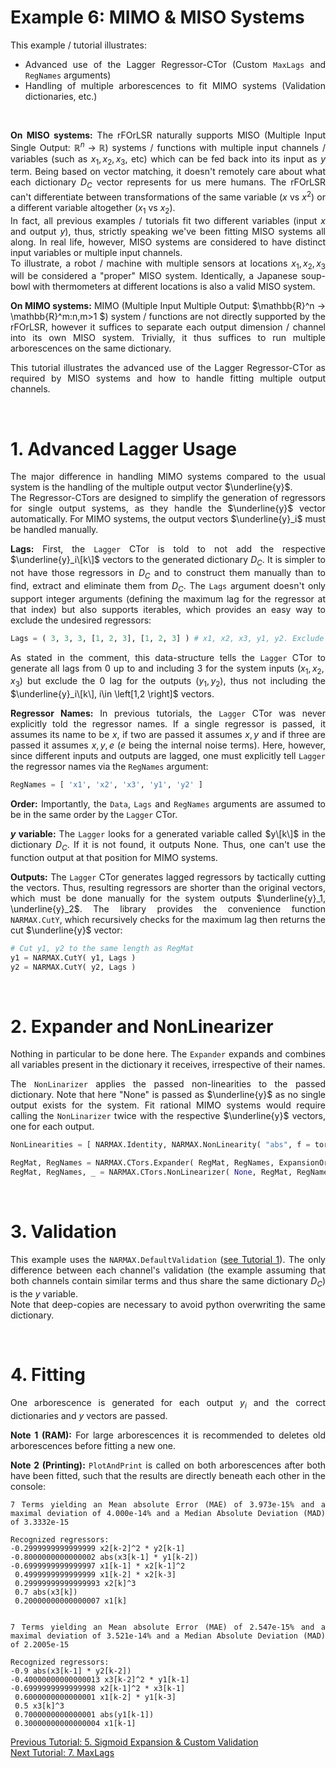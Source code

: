 <div align="justify">

# Example 6: MIMO & MISO Systems

This example / tutorial illustrates:
- Advanced use of the Lagger Regressor-CTor (Custom `MaxLags` and `RegNames` arguments)
- Handling of multiple arborescences to fit MIMO systems (Validation dictionaries, etc.)

<br/>

**On MISO systems:** The rFOrLSR naturally supports MISO (Multiple Input Single Output: $\mathbb{R}^n → \mathbb{R}$) systems / functions with multiple input channels / variables (such as $x_1, x_2,x_3,$ etc) which can be fed back into its input as $y$ term. Being based on vector matching, it doesn't remotely care about what each dictionary $D_C$ vector represents for us mere humans. The rFOrLSR can't differentiate between transformations of the same variable ($x$ vs $x^2$) or a different variable altogether ($x_1$ vs $x_2$).  
In fact, all previous examples / tutorials fit two different variables (input $x$ and output $y$), thus, strictly speaking we've been fitting MISO systems all along. In real life, however, MISO systems are considered to have distinct input variables or multiple input channels.  
To illustrate, a robot / machine with multiple sensors at locations $x_1, x_2, x_3$ will be considered a "proper" MISO system. Identically, a Japanese soup-bowl with thermometers at different locations is also a valid MISO system.

**On MIMO systems:** MIMO (Multiple Input Multiple Output: $\mathbb{R}^n → \mathbb{R}^m:n,m>1 $) system / functions are not directly supported by the rFOrLSR, however it suffices to separate each output dimension / channel into its own MISO system. Trivially, it thus suffices to run multiple arborescences on the same dictionary.

This tutorial illustrates the advanced use of the Lagger Regressor-CTor as required by MISO systems and how to handle fitting multiple output channels.

<br/>

# 1. Advanced Lagger Usage
The major difference in handling MIMO systems compared to the usual system is the handling of the multiple output vector $\underline{y}$.  
The Regressor-CTors are designed to simplify the generation of regressors for single output systems, as they handle the $\underline{y}$ vector automatically. For MIMO systems, the output vectors $\underline{y}_i$ must be handled manually.

**Lags:** First, the `Lagger` CTor is told to not add the respective $\underline{y}_i\[k\]$ vectors to the generated dictionary $D_C$. It is simpler to not have those regressors in $D_C$ and to construct them manually than to find, extract and eliminate them from $D_C$. The `Lags` argument doesn't only support integer arguments (defining the maximum lag for the regressor at that index) but also supports iterables, which provides an easy way to exclude the undesired regressors: 

``` python
Lags = ( 3, 3, 3, [1, 2, 3], [1, 2, 3] ) # x1, x2, x3, y1, y2. Exclude y1[k] and y2[k]
```

As stated in the comment, this data-structure tells the `Lagger` CTor to generate all lags from 0 up to and including 3 for the system inputs ($x_1, x_2, x_3$) but exclude the 0 lag for the outputs ($y_1, y_2$), thus not including the $\underline{y}_i\[k\], i\in \left[1,2 \right]$ vectors.


**Regressor Names:** In previous tutorials, the `Lagger` CTor was never explicitly told the regressor names. If a single regressor is passed, it assumes its name to be $x$, if two are passed it assumes $x,y$ and if three are passed it assumes $x, y, e$ ($e$ being the internal noise terms).
Here, however, since different inputs and outputs are lagged, one must explicitly tell `Lagger` the regressor names via the `RegNames` argument:

``` python
RegNames = [ 'x1', 'x2', 'x3', 'y1', 'y2' ]
```

**Order:** Importantly, the `Data`, `Lags` and `RegNames` arguments are assumed to be in the same order by the `Lagger` CTor.

**$y$ variable:** The `Lagger` looks for a generated variable called $y\[k\]$ in the dictionary $D_C$. If it is not found, it outputs None. Thus, one can't use the function output at that position for MIMO systems.

**Outputs:** The `Lagger` CTor generates lagged regressors by tactically cutting the vectors. Thus, resulting regressors are shorter than the original vectors, which must be done manually for the system outputs $\underline{y}_1, \underline{y}_2$. The library provides the convenience function `NARMAX.CutY`, which recursively checks for the maximum lag then returns the cut $\underline{y}$ vector:

``` python
# Cut y1, y2 to the same length as RegMat
y1 = NARMAX.CutY( y1, Lags )
y2 = NARMAX.CutY( y2, Lags )
```

<br/>

# 2. Expander and NonLinearizer
Nothing in particular to be done here. The `Expander` expands and combines all variables present in the dictionary it receives, irrespective of their names.

The `NonLinarizer` applies the passed non-linearities to the passed dictionary. Note that here "None" is passed as $\underline{y}$ as no single output exists for the system. Fit rational MIMO systems would require calling the `NonLinarizer` twice with the respective $\underline{y}$ vectors, one for each output.

``` python
NonLinearities = [ NARMAX.Identity, NARMAX.NonLinearity( "abs", f = tor.abs ) ] # List of NonLinearity objects, must start with identity

RegMat, RegNames = NARMAX.CTors.Expander( RegMat, RegNames, ExpansionOrder ) # Monomial expand the regressors
RegMat, RegNames, _ = NARMAX.CTors.NonLinearizer( None, RegMat, RegNames, NonLinearities ) # add the listed terms to the Regression matrix
```

<br/>

# 3. Validation
This example uses the `NARMAX.DefaultValidation` ([see Tutorial 1](https://github.com/Stee-T/NARMAX/tree/main/Examples/1_Linear_in_the_Parameters)). The only difference between each channel's validation (the example assuming that both channels contain similar terms and thus share the same dictionary $D_C$) is the $y$ variable.  
Note that deep-copies are necessary to avoid python overwriting the same dictionary.

<br/>

# 4. Fitting
One arborescence is generated for each output $y_i$ and the correct dictionaries and $y$ vectors are passed.  

**Note 1 (RAM):** For large arborescences it is recommended to deletes old arborescences before fitting a new one.

**Note 2 (Printing):** `PlotAndPrint` is called on both arborescences after both have been fitted, such that the results are directly beneath each other in the console:  

```
7 Terms yielding an Mean absolute Error (MAE) of 3.973e-15% and a maximal deviation of 4.000e-14% and a Median Absolute Deviation (MAD) of 3.3332e-15

Recognized regressors:
-0.2999999999999999 x2[k-2]^2 * y2[k-1]
-0.8000000000000002 abs(x3[k-1] * y1[k-2])
-0.6999999999999997 x1[k-1] * x2[k-1]^2
 0.4999999999999999 x1[k-2] * x2[k-3]
 0.29999999999999993 x2[k]^3
 0.7 abs(x3[k])
 0.20000000000000007 x1[k]


7 Terms yielding an Mean absolute Error (MAE) of 2.547e-15% and a maximal deviation of 3.521e-14% and a Median Absolute Deviation (MAD) of 2.2005e-15

Recognized regressors:
-0.9 abs(x3[k-1] * y2[k-2])
-0.40000000000000013 x3[k-2]^2 * y1[k-1]
-0.6999999999999998 x2[k-1]^2 * x3[k-1]
 0.6000000000000001 x1[k-2] * y1[k-3]
 0.5 x3[k]^3
 0.7000000000000001 abs(y1[k-1])
 0.30000000000000004 x1[k-1]
```

[Previous Tutorial: 5. Sigmoid Expansion & Custom Validation](https://github.com/Stee-T/NARMAX/tree/main/Examples/5_tanh)  
[Next Tutorial: 7. MaxLags](https://github.com/Stee-T/NARMAX/tree/main/Examples/7_MaxLags)
